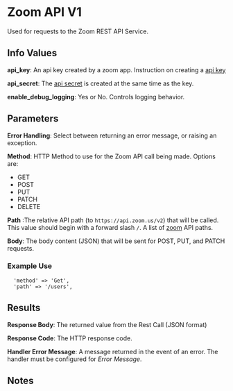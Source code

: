 # Zoom API V1
Used for requests to the Zoom REST API Service.

## Info Values
**api_key**: An api key created by a zoom app.  Instruction on creating a [api key](https://marketplace.zoom.us/docs/guides/build/jwt-app)

**api_secret**: The [api secret](https://marketplace.zoom.us/docs/guides/auth/jwt) is created at the same time as the key.

**enable_debug_logging**: Yes or No. Controls logging behavior. 

## Parameters
**Error Handling**: Select between returning an error message, or raising an exception.

**Method**:
  HTTP Method to use for the Zoom API call being made.
  Options are:
  - GET
  - POST
  - PUT
  - PATCH
  - DELETE

**Path** :The relative API path (to `https://api.zoom.us/v2`) that will be called. This value should begin with a forward slash `/`.  A list of [zoom](https://marketplace.zoom.us/docs/api-reference/zoom-api) API paths. 

**Body**: The body content (JSON) that will be sent for POST, PUT, and PATCH requests.

### Example Use
  ```
    'method' => 'Get',
    'path' => '/users',
  ```

## Results
**Response Body**: The returned value from the Rest Call (JSON format)

**Response Code**: The HTTP response code.

**Handler Error Message**: A message returned in the event of an error.  The handler must be configured for *Error Message*.

## Notes
